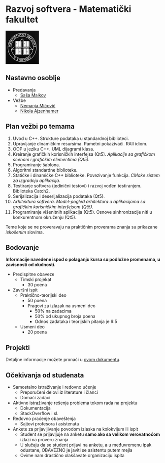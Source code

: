 # Razvoj softvera - Matematički fakultet

<img alt="matf-grb" src="./matf-grb.png">

## Nastavno osoblje
- Predavanja
    - [Saša Malkov](http://poincare.matf.bg.ac.rs/~smalkov/)
- Vežbe
    - [Nemanja Mićović](http://poincare.matf.bg.ac.rs/~nemanja_micovic)
    - [Nikola Ajzenhamer](https://matf.nikolaajzenhamer.rs/)

## Plan vežbi po temama

1. Uvod u C++. Strukture podataka u standardnoj biblioteci.
1. Upravljanje dinamičkim resursima. Pametni pokazivači. RAII idiom.
1. OOP u jeziku C++. UML dijagrami klasa.
1. Kreiranje grafičkih korisničkih interfejsa (Qt5). _Aplikacije sa grafičkom scenom i grafičkim elementima (Qt5)._
1. Programiranje šablona.
1. Algoritmi standardne biblioteke.
1. Statičke i dinamičke C++ biblioteke. Povezivanje funkcija. _CMake sistem za izgradnju aplikacija._
1. Testiranje softvera (jedinični testovi) i razvoj vođen testiranjem. Biblioteka Catch2.
1. Serijalizacija i deserijalizacija podataka (Qt5).
1. _Arhitektura softvera. Model-pogled arhitektura u aplikacijama sa grafičkim korisničkim interfejsom (Qt5)._
1. Programiranje višenitnih aplikacija (Qt5). Osnove sinhronizacije niti u konkurentnom okruženju (Qt5).

Teme koje se ne proveravaju na praktičnim proverama znanja su prikazane _iskošenim_ slovima.

## Bodovanje

**Informacije navedene ispod o polaganju kursa su podložne promenama, u zavisnosti od okolnosti.**

- Predispitne obaveze
    - Timski projekat
        - 30 poena
- Završni ispit
    - Praktično-teorijski deo
        - 50 poena
        - Pragovi za izlazak na usmeni deo
            - 50% na zadacima
            - 50% od ukupnog broja poena
            - Odnos zadataka i teorijskih pitanja je 6:5
    - Usmeni deo
        - 20 poena

## Projekti

Detaljne informacije možete pronaći u [ovom dokumentu](https://docs.google.com/document/d/1q13w99Jr4e6dK2eSsOLzcTrerUJixsjwG_WRRmvg-MA/edit?usp=sharing).

## Očekivanja od studenata

- Samostalno istraživanje i redovno učenje
    - Preporučeni delovi iz literature i članci
    - Domaći zadaci
- Aktivno istraživanje rešenja problema tokom rada na projektu
    - Dokumentacija
    - StackOverflow i sl.
- Redovno praćenje obaveštenja
    - Sajtovi profesora i asistenata
- Ankete za prijavljivanje povodom izlaska na kolokvijum ili ispit
    - Student se prijavljuje na anketu **samo ako sa velikom verovatnoćom** izlazi na proveru znanja
    - U slučaju da se student prijavi na anketu, a u međuvremenu ipak odustane, OBAVEZNO je javiti se asistentu putem mejla
    - Ovime nam drastično olakšavate organizaciju ispita
